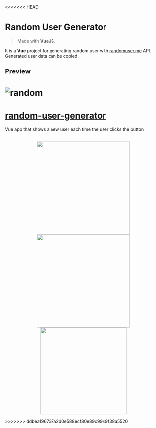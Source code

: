 <<<<<<< HEAD
# Random User Generator
> Made with **VueJS**.

It is a **Vue** project for generating random user with [randomuser.me](https://randomuser.me) API. Generated user data can be copied.

## Preview

![random](https://user-images.githubusercontent.com/13501074/121608518-d8513480-ca5a-11eb-9d74-7bbccbcc372a.gif)
=======
# [random-user-generator](https://erenhncr.github.io/random-user-generator)
Vue app that shows a new user each time the user clicks the button
<br><br>
<p align="center">
  <img src="https://user-images.githubusercontent.com/13501074/114284040-d61c2b00-9a55-11eb-9b06-926f20c1bbce.png" data-canonical-src="https://user-images.githubusercontent.com/13501074/114284040-d61c2b00-9a55-11eb-9b06-926f20c1bbce.png" width="300" />
  <img src="https://user-images.githubusercontent.com/13501074/114284157-b0435600-9a56-11eb-8f64-38abb4633950.png" data-canonical-src="https://user-images.githubusercontent.com/13501074/114284157-b0435600-9a56-11eb-8f64-38abb4633950.png" width="300" />
  <img src="https://user-images.githubusercontent.com/13501074/114284313-b128b780-9a57-11eb-8ed6-842749e92468.png" data-canonical-src="https://user-images.githubusercontent.com/13501074/114284313-b128b780-9a57-11eb-8ed6-842749e92468.png" width="279" />
</p>
>>>>>>> ddbea196737a2d0e588ecf80e89c9949f38a5520

